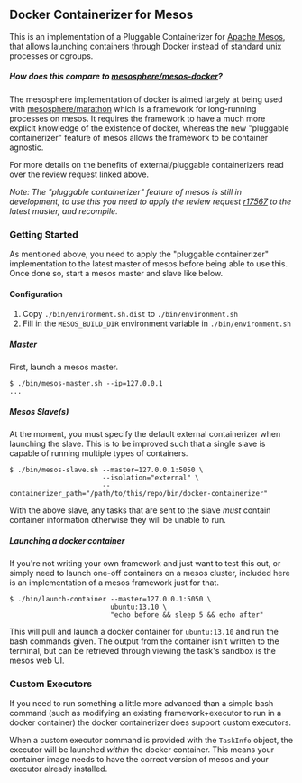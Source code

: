 ## Docker Containerizer for Mesos

This is an implementation of a Pluggable Containerizer for [Apache Mesos](http://mesos.apache.org/), that allows launching containers through Docker instead of standard unix processes or cgroups. 

##### How does this compare to [mesosphere/mesos-docker](https://github.com/mesosphere/mesos-docker)? 

The mesosphere implementation of docker is aimed largely at being used with [mesosphere/marathon](https://github.com/mesosphere/marathon) which is a framework for long-running processes on mesos. It requires the framework to have a much more explicit knowledge of the existence of docker, whereas the new "pluggable containerizer" feature of mesos allows the framework to be container agnostic.

For more details on the benefits of external/pluggable containerizers read over the review request linked above.

*Note: The "pluggable containerizer" feature of mesos is still in development, to use this you need to apply the review request [r17567](https://reviews.apache.org/r/17567/) to the latest master, and recompile.*


### Getting Started

As mentioned above, you need to apply the "pluggable containerizer" implementation to the latest master of mesos before being able to use this. Once done so, start a mesos master and slave like below.


#### Configuration

1. Copy `./bin/environment.sh.dist` to `./bin/environment.sh`
2. Fill in the `MESOS_BUILD_DIR` environment variable in `./bin/environment.sh`


##### Master

First, launch a mesos master.


```shell
$ ./bin/mesos-master.sh --ip=127.0.0.1
...
```


##### Mesos Slave(s)

At the moment, you must specify the default external containerizer when launching the slave. This is to be improved such that a single slave is capable of running multiple types of containers.


```shell
$ ./bin/mesos-slave.sh --master=127.0.0.1:5050 \
                       --isolation="external" \
                       --containerizer_path="/path/to/this/repo/bin/docker-containerizer"
```

With the above slave, any tasks that are sent to the slave *must* contain container information otherwise they will be unable to run.


##### Launching a docker container

If you're not writing your own framework and just want to test this out, or simply need to launch one-off containers on a mesos cluster, included here is an implementation of a mesos framework just for that.

```shell
$ ./bin/launch-container --master=127.0.0.1:5050 \
                         ubuntu:13.10 \
                         "echo before && sleep 5 && echo after"
```

This will pull and launch a docker container for `ubuntu:13.10` and run the bash commands given. The output from the container isn't written to the terminal, but can be retrieved through viewing the task's sandbox is the mesos web UI.


### Custom Executors

If you need to run something a little more advanced than a simple bash command (such as modifying an existing framework+executor to run in a docker container) the docker containerizer does support custom executors.

When a custom executor command is provided with the `TaskInfo` object, the executor will be launched *within* the docker container. This means your container image needs to have the correct version of mesos and your executor already installed.